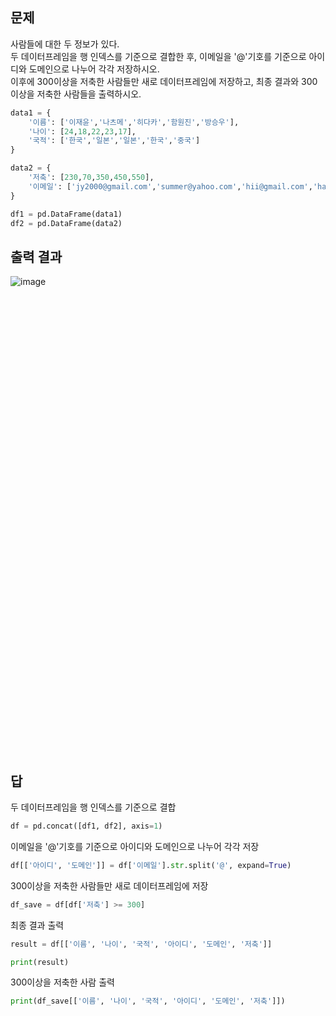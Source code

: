 문제
---
사람들에 대한 두 정보가 있다.<br>
두 데이터프레임을 행 인덱스를 기준으로 결합한 후, 이메일을 '@'기호를 기준으로 아이디와 도메인으로 나누어 각각 저장하시오.<br>
이후에 300이상을 저축한 사람들만 새로 데이터프레임에 저장하고, 최종 결과와 300이상을 저축한 사람들을 출력하시오.
```python
data1 = {
    '이름': ['이재윤','나츠메','히다카','함원진','방승우'],
    '나이': [24,18,22,23,17],
    '국적': ['한국','일본','일본','한국','중국']
}

data2 = {
    '저축': [230,70,350,450,550],
    '이메일': ['jy2000@gmail.com','summer@yahoo.com','hii@gmail.com','ham1@naver.com','fang@gmail.com']
}

df1 = pd.DataFrame(data1)
df2 = pd.DataFrame(data2)
```
출력 결과
---
![image](https://github.com/user-attachments/assets/4feb4f38-dc20-424a-b7a7-104a05618a90)


<br><br><br><br><br><br><br><br><br><br><br><br><br><br><br><br><br><br><br><br><br><br><br><br><br><br><br><br><br><br><br><br><br><br><br><br><br><br><br><br><br><br><br>

답
---
두 데이터프레임을 행 인덱스를 기준으로 결합
```python
df = pd.concat([df1, df2], axis=1)
```

이메일을 '@'기호를 기준으로 아이디와 도메인으로 나누어 각각 저장
```python
df[['아이디', '도메인']] = df['이메일'].str.split('@', expand=True)
```

300이상을 저축한 사람들만 새로 데이터프레임에 저장
```python
df_save = df[df['저축'] >= 300]
```

최종 결과 출력
```python
result = df[['이름', '나이', '국적', '아이디', '도메인', '저축']]

print(result)
```

300이상을 저축한 사람 출력
```python
print(df_save[['이름', '나이', '국적', '아이디', '도메인', '저축']])
```
